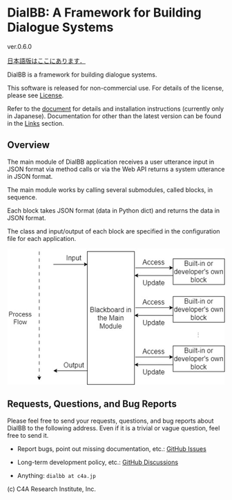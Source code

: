 # DialBB: A Framework for Building Dialogue Systems

ver.0.6.0

[日本語版はここにあります．](README-ja.md)

DialBB is a framework for building dialogue systems.

This software is released for non-commercial use. For details of the license, please see [License](LICENSE-en).

Refer to the [document](https://c4a-ri.github.io/dialbb/document-en/build/html/) for details and installation instructions (currently only in Japanese). Documentation for other than the latest version can be found in the [Links](https://c4a-ri.github.io/dialbb/) section.

## Overview

The main module of DialBB application receives a user utterance input in JSON format via method calls or via the Web API returns a system utterance in JSON format.


The main module works by calling several submodules, called blocks, in sequence.

Each block takes JSON format (data in Python dict) and returns the data in JSON format.


The class and input/output of each block are specified in the configuration file for
each application.


![dialbb-arch-en](docs/images/dialbb-arch-en.jpg)

## Requests, Questions, and Bug Reports

Please feel free to send your requests, questions, and bug reports about DialBB to the following
address. Even if it is a trivial or vague question, feel free to send it.


- Report bugs, point out missing documentation, etc.: [GitHub Issues](https://github.com/c4a-ri/dialbb/issues)

- Long-term development policy, etc.: [GitHub Discussions](https://github.com/c4a-ri/dialbb/discussions)

- Anything: `dialbb at c4a.jp`

(c) C4A Research Institute, Inc.

